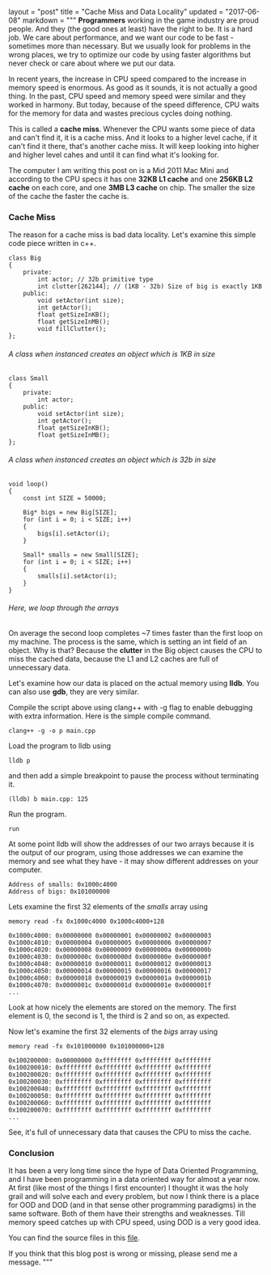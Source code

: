 layout = "post"
title = "Cache Miss and Data Locality"
updated = "2017-06-08"
markdown = """
**Programmers** working in the game industry are proud people. And they (the good ones at least) have the right to be. It is a hard job. We care about performance, and we want our code to be fast - sometimes more than necessary. But we usually look for problems in the wrong places, we try to optimize our code by using faster algorithms but never check or care about where we put our data.

In recent years, the increase in CPU speed compared to the increase in memory speed is enormous. As good as it sounds, it is not actually a good thing. In the past, CPU speed and memory speed were similar and they worked in harmony. But today, because of the speed difference, CPU waits for the memory for data and wastes precious cycles doing nothing.

This is called a **cache miss**. Whenever the CPU wants some piece of data and can't find it, it is a cache miss. And it looks to a higher level cache, if it can't find it there, that's another cache miss. It will keep looking into higher and higher level cahes and until it can find what it's looking for.

The computer I am writing this post on is a Mid 2011 Mac Mini and according to the CPU specs it has one **32KB L1 cache** and one **256KB L2 cache** on each core, and one **3MB L3 cache** on chip. The smaller the size of the cache the faster the cache is.

### Cache Miss
The reason for a cache miss is bad data locality. Let's examine this simple code piece written in c++.

```
class Big
{
	private:
		int actor; // 32b primitive type
		int clutter[262144]; // (1KB - 32b) Size of big is exactly 1KB
	public:
		void setActor(int size);
		int getActor();
		float getSizeInKB();
		float getSizeInMB();
		void fillClutter();
};
```
###### A class when instanced creates an object which is 1KB in size


```
class Small
{
	private:
		int actor;
	public:
		void setActor(int size);
		int getActor();
		float getSizeInKB();
		float getSizeInMB();
};
```
###### A class when instanced creates an object which is 32b in size


```
void loop()
{
	const int SIZE = 50000;

	Big* bigs = new Big[SIZE];
	for (int i = 0; i < SIZE; i++)
	{
		bigs[i].setActor(i);
	}

	Small* smalls = new Small[SIZE];
	for (int i = 0; i < SIZE; i++)
	{
		smalls[i].setActor(i);
	}
}
```
###### Here, we loop through the arrays


On average the second loop completes ~7 times faster than the first loop on my machine. The process is the same, which is setting an int field of an object. Why is that? Because the **clutter** in the Big object causes the CPU to miss the cached data, because the L1 and L2 caches are full of unnecessary data.

Let's examine how our data is placed on the actual memory using **lldb**. You can also use **gdb**, they are very similar.

Compile the script above using clang++ with -g flag to enable debugging with extra information. Here is the simple compile command.
```
clang++ -g -o p main.cpp
```

Load the program to lldb using
```
lldb p
```

and then add a simple breakpoint to pause the process without terminating it.
```
(lldb) b main.cpp: 125
```

Run the program.
```
run
```

At some point lldb will show the addresses of our two arrays because it is the output of our program, using those addresses we can examine the memory and see what they have - it may show different addresses on your computer.
```
Address of smalls: 0x1000c4000
Address of bigs: 0x101000000
```

Lets examine the first 32 elements of the _smalls_ array using
```
memory read -fx 0x1000c4000 0x1000c4000+128
```

```
0x1000c4000: 0x00000000 0x00000001 0x00000002 0x00000003
0x1000c4010: 0x00000004 0x00000005 0x00000006 0x00000007
0x1000c4020: 0x00000008 0x00000009 0x0000000a 0x0000000b
0x1000c4030: 0x0000000c 0x0000000d 0x0000000e 0x0000000f
0x1000c4040: 0x00000010 0x00000011 0x00000012 0x00000013
0x1000c4050: 0x00000014 0x00000015 0x00000016 0x00000017
0x1000c4060: 0x00000018 0x00000019 0x0000001a 0x0000001b
0x1000c4070: 0x0000001c 0x0000001d 0x0000001e 0x0000001f
...
```

Look at how nicely the elements are stored on the memory. The first element is 0, the second is 1, the third is 2 and so on, as expected.

Now let's examine the first 32 elements of the _bigs_ array using
```
memory read -fx 0x101000000 0x101000000+128
```

```
0x100200000: 0x00000000 0xffffffff 0xffffffff 0xffffffff
0x100200010: 0xffffffff 0xffffffff 0xffffffff 0xffffffff
0x100200020: 0xffffffff 0xffffffff 0xffffffff 0xffffffff
0x100200030: 0xffffffff 0xffffffff 0xffffffff 0xffffffff
0x100200040: 0xffffffff 0xffffffff 0xffffffff 0xffffffff
0x100200050: 0xffffffff 0xffffffff 0xffffffff 0xffffffff
0x100200060: 0xffffffff 0xffffffff 0xffffffff 0xffffffff
0x100200070: 0xffffffff 0xffffffff 0xffffffff 0xffffffff
...
```
See, it's full of unnecessary data that causes the CPU to miss the cache.

### Conclusion

It has been a very long time since the hype of Data Oriented Programming, and I have been programming in a data oriented way for almost a year now. At first (like most of the things I first encounter) I thought it was the holy grail and will solve each and every problem, but now I think there is a place for OOD and DOD (and in that sense other programming paradigms) in the same software. Both of them have their strengths and weaknesses. Till memory speed catches up with CPU speed, using DOD is a very good idea.

You can find the source files in this [file](/assets/2017/dod_tests-master.zip).

If you think that this blog post is wrong or missing, please send me a message.
"""
